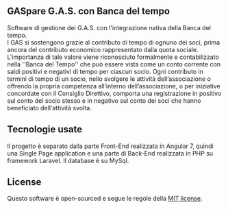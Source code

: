 ## GASpare G.A.S. con Banca del tempo

Software di gestione dei G.A.S. con l'integrazione nativa della Banca del tempo.  
I GAS si sostengono grazie al contributo di tempo di ognuno dei soci, prima ancora del contributo economico rappresentato dalla quota sociale.  
L'importanza di tale valore viene riconosciuto formalmente e contabilizzato nella ''Banca del Tempo'' che può essere vista come un conto corrente con saldi positivi e negativi di tempo per ciascun socio.
Ogni contributo in termini di tempo di un socio, nello svolgere le attività dell’associazione o offrendo la propria competenza all’interno dell’associazione, o per iniziative concordate con il Consiglio Direttivo, comporta una registrazione in positivo sul conto del socio stesso e in negativo sul conto dei soci che hanno beneficiato dell'attività svolta.

## Tecnologie usate
Il progetto è separato dalla parte Front-End realizzata in Angular 7, quindi una Single Page application e 
una parte di Back-End realizzata in PHP su framework Laravel. Il database è su MySql.


## License

Questo software è open-sourced e segue le regole della [MIT license](http://opensource.org/licenses/MIT).

